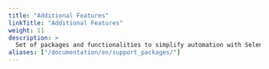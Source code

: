 ```yaml
---
title: "Additional Features"
linkTitle: "Additional Features"
weight: 11
description: >
  Set of packages and functionalities to simplify automation with Selenium.
aliases: ["/documentation/en/support_packages/"]
---
```


